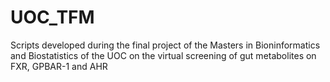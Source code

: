 # UOC_TFM
Scripts developed during the final project of the Masters in Bioninformatics and Biostatistics of the UOC on the virtual screening of gut metabolites on FXR, GPBAR-1 and AHR

